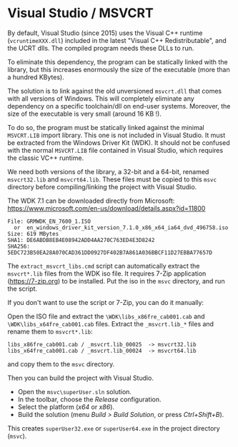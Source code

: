 
Visual Studio / MSVCRT
======================

By default, Visual Studio (since 2015) uses the Visual C++ runtime
(`vcruntimeXXX.dll`) included in the latest "Visual C++ Redistributable", and
the UCRT dlls. The compiled program needs these DLLs to run.

To eliminate this dependency, the program can be statically linked with the
library, but this increases enormously the size of the executable (more than a
hundred KBytes).

The solution is to link against the old unversioned `msvcrt.dll` that comes with
all versions of Windows. This will completely eliminate any dependency on a
specific toolchain/dll on end-user systems. Moreover, the size of the executable
is very small (around 16 KB !).

To do so, the program must be statically linked against the minimal `MSVCRT.LIB`
import library. This one is not included in Visual Studio. It must be extracted
from the Windows Driver Kit (WDK). It should not be confused with the normal
`MSVCRT.LIB` file contained in Visual Studio, which requires the classic VC++ runtime.

We need both versions of the library, a 32-bit and a 64-bit, renamed
`msvcrt32.lib` and `msvcrt64.lib`. These files must be copied to this `msvc`
directory before compiling/linking the project with Visual Studio.

The WDK 7.1 can be downloaded directly from Microsoft:  
<https://www.microsoft.com/en-us/download/details.aspx?id=11800>

	File: GRMWDK_EN_7600_1.ISO
	  or  en_windows_driver_kit_version_7.1.0_x86_x64_ia64_dvd_496758.iso
	Size: 619 MBytes
	SHA1: DE6ABDB8EB4E08942ADD4AA270C763ED4E3D8242
	SHA256: 5EDC723B50EA28A070CAD361DD0927DF402B7A861A036BBCF11D27EBBA77657D

The `extract_msvcrt_libs.cmd` script can automatically extract the `msvcrt*.lib`
files from the WDK iso file. It requires 7-Zip application (<https://7-zip.org>)
to be installed. Put the iso in the `msvc` directory, and run the script.

If you don't want to use the script or 7-Zip, you can do it manually:

Open the ISO file and extract the `\WDK\libs_x86fre_cab001.cab` and
`\WDK\libs_x64fre_cab001.cab` files.
Extract the `_msvcrt.lib_*` files and rename them to `msvcrt*.lib`:

	libs_x86fre_cab001.cab / _msvcrt.lib_00025  -> msvcrt32.lib
	libs_x64fre_cab001.cab / _msvcrt.lib_00024  -> msvcrt64.lib

and copy them to the `msvc` directory.

Then you can build the project with Visual Studio.

- Open the `msvc\superUser.sln` solution.
- In the toolbar, choose the _Release_ configuration.
- Select the platform (_x64_ or _x86_).
- Build the solution (menu _Build > Build Solution_, or press _Ctrl+Shift+B_).

This creates `superUser32.exe` or `superUser64.exe` in the project directory (`msvc`).
